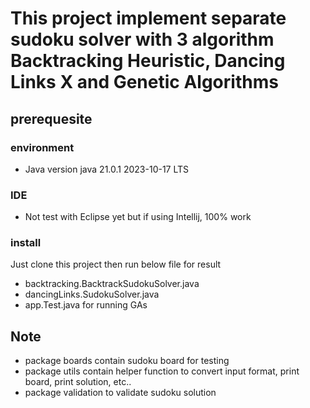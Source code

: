 # This project implement separate sudoku solver with 3 algorithm Backtracking Heuristic, Dancing Links X and Genetic Algorithms 
## prerequesite 
### environment 
- Java version java 21.0.1 2023-10-17 LTS
### IDE
- Not test with Eclipse yet but if using Intellij, 100% work
### install 
Just clone this project then run below file for result
- backtracking.BacktrackSudokuSolver.java
- dancingLinks.SudokuSolver.java
- app.Test.java for running GAs
## Note
- package boards contain sudoku board for testing
- package utils contain helper function to convert input format, print board, print solution, etc..
- package validation to validate sudoku solution 
